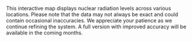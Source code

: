 This interactive map displays nuclear radiation levels across various locations. Please note that the data may not always be exact and could contain occasional inaccuracies. We appreciate your patience as we continue refining the system. A full version with improved accuracy will be available in the coming months.
